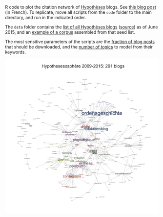 R code to plot the citation network of [Hypothèses](http://hypotheses.org/) blogs. See [this blog post](http://politbistro.hypotheses.org/2737) (in French). To replicate, move all scripts from the `code` folder to the main directory, and run in the indicated order.

The `data` folder contains the [list of all Hypothèses blogs](data/blogs.csv) ([source](http://www.openedition.org/catalogue-notebooks)) as of June 2015, and an [example of a corpus](data/corpus.csv) assembled from that seed list.

The most sensitive parameters of the scripts are the [fraction of blog posts](code/02-get-posts.r#L20) that should be downloaded, and the [number of topics](code/06-get-topics.r#L32-L34) to model from their keywords.

![](demo.png)
